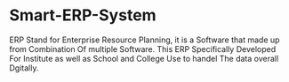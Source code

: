 # Smart-ERP-System
ERP Stand for Enterprise Resource Planning, it is a Software that made up from Combination Of multiple Software. This ERP Specifically Developed For Institute as well as School and College Use to handel The data overall Dgitally.
